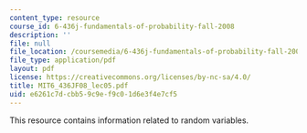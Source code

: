 ```yaml
---
content_type: resource
course_id: 6-436j-fundamentals-of-probability-fall-2008
description: ''
file: null
file_location: /coursemedia/6-436j-fundamentals-of-probability-fall-2008/e6261c7dcbb59c9ef9c01d6e3f4e7cf5_MIT6_436JF08_lec05.pdf
file_type: application/pdf
layout: pdf
license: https://creativecommons.org/licenses/by-nc-sa/4.0/
title: MIT6_436JF08_lec05.pdf
uid: e6261c7d-cbb5-9c9e-f9c0-1d6e3f4e7cf5
---
```

This resource contains information related to random variables.
